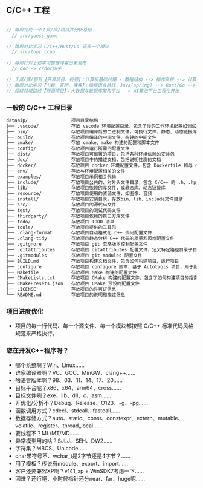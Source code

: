 ##  C/C++ 工程

```cpp

// 每周完成一个工具/库/项目并分析总结
  // src/guess_game

// 每周对比学习 C/C++/Rust/Go 语言一个模块
  // src/tour_ccpp

// 每周针对上述学习整理博客出来发布
  // doc -> csdn/知乎

// 工具/库/项目【开源项目、视频】：计算机基础线路 - 数据结构 --> 操作系统 --> 计算机网络 --> 编译原理 --> 计算机构成
// 每周对比学习【书籍、官网、博客】：编程语言路线：Java(spring) --> Rust/Go --> C/C++
// 深耕领域路线【开源项目】：大数据与数据库架构平台 --> AI算法平台工程化开发

```  

### 一般的 C/C++ 工程目录

```bash   
dataaip/                项目目录结构   
├── .vscode/            存放 vscode 环境配置目录，包含了你的工作环境配置如调试、任务、格式化  
├── bin/                存放项目编译后的二进制文件，可执行文件、静态、动态链接库文件       
├── build/              存放项目编译的中间文件、构建的中间文件 
├── cmake/              存放 cmake、make 构建的配置和脚本文件
├── config/             存放项目运行所需的配置文件       
├── dist/               存放项目可部署的项目，包括各种环境依赖的安装包  
├── doc/                存放项目中的描述文档，包括说明性质的文档              
├── docker/             存放项目 docker 环境配置文件，包含 Dockerfile 和与 docker 相关的脚本   
├── env/                存放与环境配置相关的文件  
├── examples/           存放项目示例相关代码 
├── include/            存放项目公共的、对外头文件目录，包含 C/C++ 的 .h、.hpp 文件     
├── lib/                存放项目依赖的库文件，或静态库、动态链接库          
├── resource/           存放项目使用的资源文件，如图像、音频
├── install/            存放项目安装目录，存放bin、lib、include文件目录   
├── src/                存放项目的源代码文件      
├── test/               存放项目的测试代码文件     
├── thirdparty/         存放项目依赖的第三方库文件      
├── todo/               存放项目 TODO 清单   
├── tools/              存放项目提供的工具包   
├── .clang-format       存放项目自动格式化 C++ 代码配置文件   
├── .clang-tidy         存放项目静态分析 C++ 代码的质量和风格配置文件   
├── .gitgnore           存放项目 git 忽略版本控制配置文件 
├── .gitattributes      存放项目 gitattributes 配置文件，定义特定路径目录子目录或文件类型的属性和行为
├── .gitmodules         存放项目 git modules 配置文件   
├── BUILD.md            存放项目构建文档文件，包含如何构建项目、运行项目
├── configure           存放项目 configure 脚本，基于 Autotools 项目，用于配置和生成适合当前系统环境的 Makefile
├── Makefile            存放项目 Make 构建的配置文件
├── CMakeLists.txt      存放项目 CMake 构建的配置文件，包含了如何构建项目的指南   
├── CMakePresets.json   存放项目 CMake 预设的配置文件   
├── LICENSE             存放项目的许可证信息   
└── README.md           存放项目的说明和描述信息
```

### 项目进度优化

- 项目的每一行代码、每一个源文件、每一个模块都按照 C/C++ 标准代码风格规范来严格执行。

### 您在开发C++程序呀？

- 哪个系统啊？Win、Linux……
- 谁家编译器啊？VC、GCC、MinGW、clang++……
- 啥语言版本啊？98、03、11、14、17、20……
- 目标平台呢？x86、x64、arm64、cross……
- 目标文件咧？exe、lib、dll、c、asm……
- 开优化/分析不？Debug、Release、O123、-g、-pg……
- 函数调用方式？cdecl、stdcall、fastcall……
- 数据存储方式？auto、static、const、constexpr、extern、mutable、volatile、register、thread_local……
- 要线程不？ML/MT/MD……
- 异常模型用的啥？SJLJ、SEH、DW2……
- 字符集？MBCS、Unicode……
- char带符号不、wchar_t是2字节还是4字节？……
- 用了模板？传说有module、export、import……
- 客户还要兼容XP啊？v141_xp + WinSDK7考虑一下……
- 困难？还行吧，小时候指针还分near、far、huge呢……